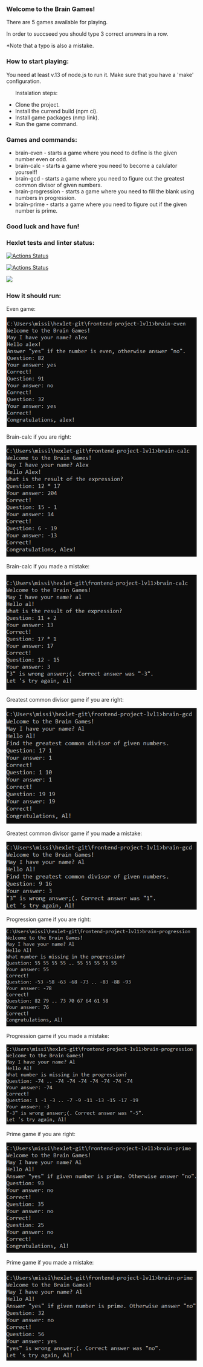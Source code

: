 ### Welcome to the Brain Games!
<p>There are 5 games awailable for playing. </p>
<p>In order to succseed you should type 3 correct answers in a row. </p>
<p>*Note that a typo is also a mistake. </p>

### How to start playing:
<p>You need at least v.13 of node.js to run it. Make sure that you have a 'make' configuration. </p>
<ul> <p>Instalation steps: </p> 
<li>Clone the project. </li>
<li>Install the currend build (npm ci). </li>
<li>Install game packages (nmp link). </li>
<li>Run the game command. </li> </ul>

### Games and commands:
<ul><li>brain-even - starts a game where you need to define is the given number even or odd. </li>
<li>brain-calc - starts a game where you need to become a calulator yourself! </li>
<li>brain-gcd - starts a game where you need to figure out the greatest common divisor of given numbers. </li>
<li>brain-progression - starts a game where you need to fill the blank using numbers in progression. </li> 
<li>brain-prime - starts a game where you need to figure out if the given number is prime. </li></ul>

### Good luck and have fun!

### Hexlet tests and linter status:
[![Actions Status](https://github.com/Paranoidream/frontend-project-lvl1/workflows/hexlet-check/badge.svg)](https://github.com/Paranoidream/frontend-project-lvl1/actions)

[![Actions Status](https://github.com/Paranoidream/frontend-project-lvl1/actions/workflows/action.yml/badge.svg)](https://github.com/Paranoidream/frontend-project-lvl1/actions)

<a href="https://codeclimate.com/github/Paranoidream/frontend-project-lvl1/maintainability"><img src="https://api.codeclimate.com/v1/badges/81b694fa9af90a65058f/maintainability" /></a>

### How it should run:

<p>Even game: </p><img  src="./screenshots/evenOrOdd.png">

<p>Brain-calc if you are right: </p><img src="./screenshots/calcPassed.png">

<p>Brain-calc if you made a mistake: </p><img src="./screenshots/calcFailed.png">

<p>Greatest common divisor game if you are right: </p><img src="./screenshots/gcdPassed.png">

<p>Greatest common divisor game if you made a mistake: </p><img src="./screenshots/gcdFailed.png">

<p>Progression game if you are right: </p><img src="./screenshots/progressionPassed.png">

<p>Progression game if you made a mistake: </p><img src="./screenshots/progressionFailed.png">

<p>Prime game if you are right: </p><img src="./screenshots/primePassed.png">

<p>Prime game if you made a mistake: </p><img src="./screenshots/primeFailed.png">
